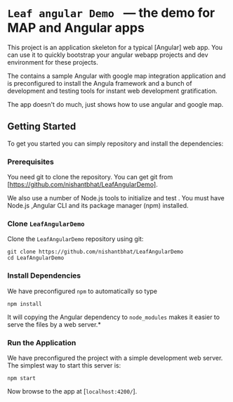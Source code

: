 # `Leaf angular Demo ` — the demo for MAP and Angular apps

This project is an application skeleton for a typical [Angular] web app. You can use it
to quickly bootstrap your angular webapp projects and dev environment for these projects.

The  contains a sample Angular with google map integration application and is preconfigured to install the Angula
framework and a bunch of development and testing tools for instant web development gratification.

The  app doesn't do much, just shows how to use angular and google map.


## Getting Started

To get you started you can simply repository and install the dependencies:

### Prerequisites

You need git to clone the repository. You can get git from [https://github.com/nishantbhat/LeafAngularDemo].

We also use a number of Node.js tools to initialize and test . You must have Node.js ,Angular CLI 
and its package manager (npm) installed.

### Clone `LeafAngularDemo`

Clone the `LeafAngularDemo` repository using git:

```
git clone https://github.com/nishantbhat/LeafAngularDemo
cd LeafAngularDemo
```


### Install Dependencies


We have preconfigured `npm` to automatically so type 
```
npm install
```

It will copying the Angular dependency to `node_modules`  makes it easier to serve the
files by a web server.*

### Run the Application

We have preconfigured the project with a simple development web server. The simplest way to start
this server is:

```
npm start
```

Now browse to the app at [`localhost:4200/`].
